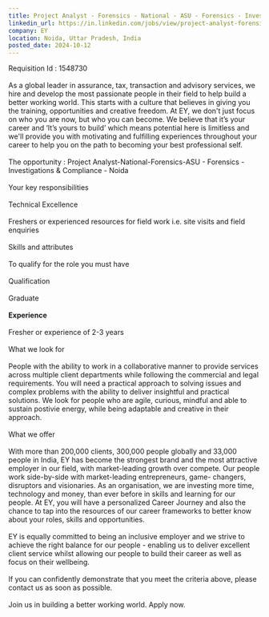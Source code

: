```yaml
---
title: Project Analyst - Forensics - National - ASU - Forensics - Investigations & Compliance - Noida
linkedin_url: https://in.linkedin.com/jobs/view/project-analyst-forensics-national-asu-forensics-investigations-compliance-noida-at-ey-4046460798?position=1&pageNum=5&refId=km7k4I33F05VNDSj4%2FI3%2BQ%3D%3D&trackingId=qzorKMH90EKyZNp2xq%2BU%2Bg%3D%3D
company: EY
location: Noida, Uttar Pradesh, India
posted_date: 2024-10-12
---
```


<div class="description__text description__text--rich">
<section class="show-more-less-html" data-max-lines="5">
<div class="show-more-less-html__markup show-more-less-html__markup--clamp-after-5 relative overflow-hidden">
          Requisition Id : 1548730<br/><br/>As a global leader in assurance, tax, transaction and advisory services, we hire and develop the most passionate people in their field to help build a better working world. This starts with a culture that believes in giving you the training, opportunities and creative freedom. At EY, we don't just focus on who you are now, but who you can become. We believe that it’s your career and ‘It’s yours to build’ which means potential here is limitless and we'll provide you with motivating and fulfilling experiences throughout your career to help you on the path to becoming your best professional self.<br/><br/>The opportunity : Project Analyst-National-Forensics-ASU - Forensics - Investigations &amp; Compliance - Noida<br/><br/>Your key responsibilities<br/><br/>Technical Excellence<br/><br/>Freshers or experienced resources for field work i.e. site visits and field enquiries<br/><br/>Skills and attributes<br/><br/>To qualify for the role you must have<br/><br/>Qualification<br/><br/>Graduate<br/><br/><strong>Experience<br/><br/></strong>Fresher or experience of 2-3 years<br/><br/>What we look for<br/><br/>People with the ability to work in a collaborative manner to provide services across multiple client departments while following the commercial and legal requirements. You will need a practical approach to solving issues and complex problems with the ability to deliver insightful and practical solutions. We look for people who are agile, curious, mindful and able to sustain postivie energy, while being adaptable and creative in their approach.<br/><br/>What we offer<br/><br/>With more than 200,000 clients, 300,000 people globally and 33,000 people in India, EY has become the strongest brand and the most attractive employer in our field, with market-leading growth over compete. Our people work side-by-side with market-leading entrepreneurs, game- changers, disruptors and visionaries. As an organisation, we are investing more time, technology and money, than ever before in skills and learning for our people. At EY, you will have a personalized Career Journey and also the chance to tap into the resources of our career frameworks to better know about your roles, skills and opportunities.<br/><br/>EY is equally committed to being an inclusive employer and we strive to achieve the right balance for our people - enabling us to deliver excellent client service whilst allowing our people to build their career as well as focus on their wellbeing.<br/><br/>If you can confidently demonstrate that you meet the criteria above, please contact us as soon as possible.<br/><br/>Join us in building a better working world. Apply now.
        </div>


<!-- --> </section>
</div>